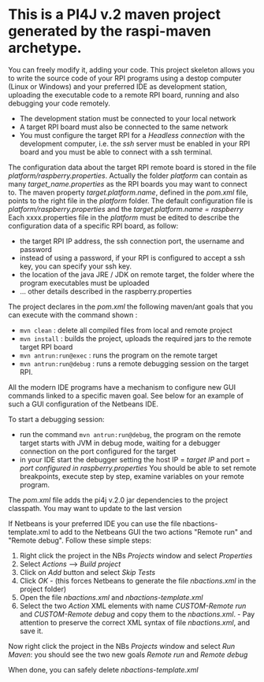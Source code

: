 # This is a PI4J v.2 maven project generated by the raspi-maven archetype.

You can freely modify it, adding your code.
This project skeleton allows you to write the source code of your RPI programs using a destop computer (Linux or Windows) and your preferred 
IDE as development station, uploading the executable code to a remote RPI board, running and also debugging your code remotely.
- The development station must be connected to your local network
- A target RPI board must also be connected to the same network
- You must configure the target RPI for a _Headless connection_ with the development computer, i.e. the _ssh_ server must be enabled in your
RPI board and you must be able to connect with a ssh terminal.

The configuration data about the target RPI remote board is stored in the file _platform/raspberry.properties_. Actually the folder _platform_
can contain as many *target_name.properties* as the RPI boards you may want to connect to. The maven property _target.platform.name_, defined
in the _pom.xml_ file, points to the right file in the _platform_ folder. The default configuration file is _platform/raspberry.properties_ 
and the _target.platform.name = raspberry_ 
Each xxxx.properties file in the _platform_ must be edited to describe the configuration data of a specific RPI board, as follow:
- the target RPI IP address, the ssh connection port, the username and password
- instead of using a password, if your RPI is configured to accept a ssh key, you can specify your ssh key.
- the location of the java JRE / JDK on remote target, the folder where the program executables must be uploaded
- ... other details described in the raspberry.properties 

The project declares in the _pom.xml_ the following maven/ant goals that you can execute with the command shown :
- `mvn clean` : delete all compiled files from local and remote project
- `mvn install` : builds the project, uploads the required jars to the remote target RPI board
- `mvn antrun:run@exec` :  runs the program on the remote target
- `mvn antrun:run@debug` : runs a remote debugging session on the target RPI.

All the modern IDE programs have a mechanism to configure new GUI commands linked to a specific maven goal. See below for an example of such a
GUI configuration of the Netbeans IDE.

To start a debugging session: 
- run the command `mvn antrun:run@debug`, the program on the remote target starts with JVM in debug mode, waiting for a debugger connection on the port configured for the target
- in your IDE start the debugger setting the host IP = _target IP_ and port = _port configured in raspberry.properties_
You should be able to set remote breakpoints, execute step by step, examine variables on your remote program.

The _pom.xml_ file adds the pi4j v.2.0 jar dependencies to the project classpath. You may want to update to the last version

If Netbeans is your preferred IDE you can use the file nbactions-template.xml to add to the Netbeans GUI the two actions "Remote run" and "Remote debug".
Follow these simple steps:
1. Right click the project in the NBs _Projects_ window and select _Properties_
1. Select _Actions_ --> _Build project_
1. Click on _Add_ button and select _Skip Tests_
1. Click _OK_ - (this forces Netbeans to generate the file _nbactions.xml_ in the project folder)
1. Open the file _nbactions.xml_ and _nbactions-template.xml_
1. Select the two _Action_ XML elements with name _CUSTOM-Remote run_ and _CUSTOM-Remote debug_ and copy them to the _nbactions.xml_. - Pay attention to preserve the correct XML syntax of file _nbactions.xml_, and save it.

Now right click the project in the NBs _Projects_ window and select _Run Maven_: you should see the two new goals _Remote run_ and _Remote debug_

When done, you can safely delete _nbactions-template.xml_